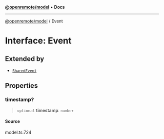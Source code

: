 [**@openremote/model**](../README.md) • **Docs**

***

[@openremote/model](../globals.md) / Event

# Interface: Event

## Extended by

- [`SharedEvent`](SharedEvent.md)

## Properties

### timestamp?

> `optional` **timestamp**: `number`

#### Source

model.ts:724
